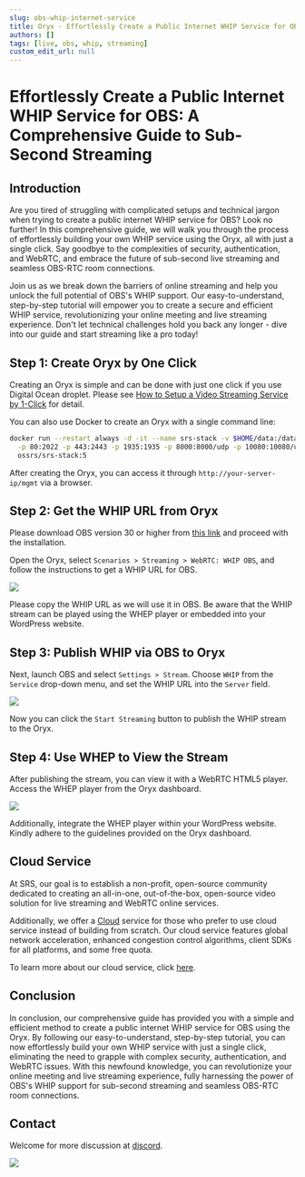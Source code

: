 ```yaml
---
slug: obs-whip-internet-service
title: Oryx - Effortlessly Create a Public Internet WHIP Service for OBS - A Comprehensive Guide to Sub-Second Streaming
authors: []
tags: [live, obs, whip, streaming]
custom_edit_url: null
---
```


# Effortlessly Create a Public Internet WHIP Service for OBS: A Comprehensive Guide to Sub-Second Streaming

## Introduction

Are you tired of struggling with complicated setups and technical jargon when trying to create a public 
internet WHIP service for OBS? Look no further! In this comprehensive guide, we will walk you through the 
process of effortlessly building your own WHIP service using the Oryx, all with just a single click. 
Say goodbye to the complexities of security, authentication, and WebRTC, and embrace the future of sub-second 
live streaming and seamless OBS-RTC room connections.

<!--truncate-->

Join us as we break down the barriers of online streaming and help you unlock the full potential of OBS's 
WHIP support. Our easy-to-understand, step-by-step tutorial will empower you to create a secure and efficient 
WHIP service, revolutionizing your online meeting and live streaming experience. Don't let technical 
challenges hold you back any longer - dive into our guide and start streaming like a pro today!

## Step 1: Create Oryx by One Click

Creating an Oryx is simple and can be done with just one click if you use Digital Ocean droplet.
Please see [How to Setup a Video Streaming Service by 1-Click](./2022-04-09-Oryx-Tutorial.md) for detail.

You can also use Docker to create an Oryx with a single command line:

```bash
docker run --restart always -d -it --name srs-stack -v $HOME/data:/data \
  -p 80:2022 -p 443:2443 -p 1935:1935 -p 8000:8000/udp -p 10080:10080/udp \
  ossrs/srs-stack:5
```

After creating the Oryx, you can access it through `http://your-server-ip/mgmt` via a browser.

## Step 2: Get the WHIP URL from Oryx

Please download OBS version 30 or higher from [this link](https://github.com/obsproject/obs-studio/releases) 
and proceed with the installation.

Open the Oryx, select `Scenarios > Streaming > WebRTC: WHIP OBS`, and follow the instructions to 
get a WHIP URL for OBS.

![](/img/blog-2023-12-12-01.png)

Please copy the WHIP URL as we will use it in OBS. Be aware that the WHIP stream can be played using the 
WHEP player or embedded into your WordPress website.

## Step 3: Publish WHIP via OBS to Oryx

Next, launch OBS and select `Settings > Stream`. Choose `WHIP` from the `Service` drop-down menu, and set
the WHIP URL into the `Server` field.

![](/img/blog-2023-12-12-02.png)

Now you can click the `Start Streaming` button to publish the WHIP stream to the Oryx.

## Step 4: Use WHEP to View the Stream

After publishing the stream, you can view it with a WebRTC HTML5 player. Access the WHEP player from the 
Oryx dashboard.

![](/img/blog-2023-12-12-03.png)

Additionally, integrate the WHEP player within your WordPress website. Kindly adhere to the guidelines 
provided on the Oryx dashboard.

## Cloud Service

At SRS, our goal is to establish a non-profit, open-source community dedicated to creating an all-in-one,
out-of-the-box, open-source video solution for live streaming and WebRTC online services.

Additionally, we offer a [Cloud](../cloud) service for those who prefer to use cloud service instead of building from
scratch. Our cloud service features global network acceleration, enhanced congestion control algorithms,
client SDKs for all platforms, and some free quota.

To learn more about our cloud service, click [here](../cloud).

## Conclusion

In conclusion, our comprehensive guide has provided you with a simple and efficient method to create a public 
internet WHIP service for OBS using the Oryx. By following our easy-to-understand, step-by-step tutorial, 
you can now effortlessly build your own WHIP service with just a single click, eliminating the need to grapple 
with complex security, authentication, and WebRTC issues. With this newfound knowledge, you can revolutionize 
your online meeting and live streaming experience, fully harnessing the power of OBS's WHIP support for 
sub-second streaming and seamless OBS-RTC room connections.

## Contact

Welcome for more discussion at [discord](https://discord.gg/bQUPDRqy79).

![](https://ossrs.io/gif/v1/sls.gif?site=ossrs.io&path=/lts/blog-en/2023-12-12-Oryx-OBS-WHIP-Service)
